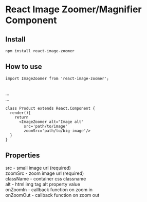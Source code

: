 # React Image Zoomer/Magnifier Component

## Install
``
npm install react-image-zoomer
``

## How to use
```es6
import ImageZoomer from 'react-image-zoomer';
```
<br/>...
<br/>...<br/>
```es6
class Product extends React.Component {
  render(){
    return
      <ImageZoomer alt="Image alt"
        src='path/to/image'
        zoomSrc='path/to/big-image'/>
  }
}
```

## Properties

src                        - small image url (required)                
zoomSrc                    - zoom image url (required)                 
className                  - container css classname                   
alt                        - html img tag alt property value           
onZoomIn                   - callback function on zoom in              
onZoomOut                  - callback function on zoom out             
